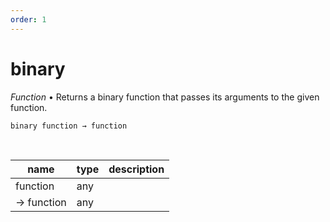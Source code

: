 ```yaml
---
order: 1
---
```

# binary

_Function_ &bull; Returns a binary function that passes its arguments to the given function.

<pre><code>binary function &rarr; function</code></pre>
<br>

| name | type | description |
|------|------|-------------|
|function|any||
|&rarr; function|any||



